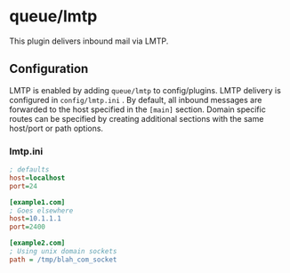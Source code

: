 queue/lmtp
========

This plugin delivers inbound mail via LMTP.

## Configuration

LMTP is enabled by adding `queue/lmtp` to config/plugins. LMTP delivery is configured in `config/lmtp.ini` . By default, all inbound messages are forwarded to the host specified in the `[main]` section. Domain specific routes can be specified by creating additional sections with the same host/port or path options.

### lmtp.ini

```ini
; defaults
host=localhost
port=24

[example1.com]
; Goes elsewhere
host=10.1.1.1
port=2400

[example2.com]
; Using unix domain sockets
path = /tmp/blah_com_socket
```

